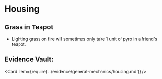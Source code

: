 # Housing

## Grass in Teapot
* Lighting grass on fire will sometimes only take 1 unit of pyro in a friend's teapot.

## Evidence Vault:

<Card item={require('../evidence/general-mechanics/housing.md')} />